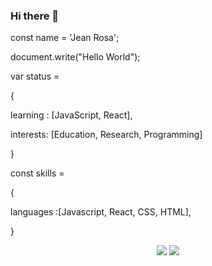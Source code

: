 ### Hi there 👋

const name = 'Jean Rosa';

document.write("Hello World");

var status = 

{ 

  learning : [JavaScript, React],
  
  interests: [Education, Research, Programming]
  
}

const skills = 

{

  languages :[Javascript, React, CSS, HTML],
 
}


<div align="center">
  <a href="https://www.linkedin.com/in/jean-rosa-178703219/" target="_blank"><img src="https://img.shields.io/badge/-LinkedIn-%230077B5?style=for-the-badge&logo=linkedin&logoColor=white" target="_blank"></a>
  <a href = "mailto: jeancarlosrosa22@gmail.com"><img src="https://img.shields.io/badge/Gmail-D14836?style=for-the-badge&logo=gmail&logoColor=white" ></a>
</div>

